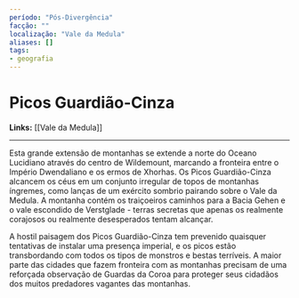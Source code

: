 ```yaml
---
período: "Pós-Divergência"
facção: ""
localização: "Vale da Medula"
aliases: []
tags:
- geografia
---
```


# **Picos Guardião-Cinza**

**Links:** [[Vale da Medula]]

---
Esta grande extensão de montanhas se extende a norte do Oceano Lucidiano através do centro de Wildemount, marcando a fronteira entre o Império Dwendaliano e os ermos de Xhorhas. Os Picos Guardião-Cinza alcancem os céus em um conjunto irregular de topos de montanhas íngremes, como lanças de um exército sombrio pairando sobre o Vale da Medula. A montanha contém os traiçoeiros caminhos para a Bacia Gehen e o vale escondido de Verstglade - terras secretas que apenas os realmente corajosos ou realmente desesperados tentam alcançar.

A hostil paisagem dos Picos Guardião-Cinza tem prevenido quaisquer tentativas de instalar uma presença imperial, e os picos estão transbordando com todos os tipos de monstros e bestas terríveis. A maior parte das cidades que fazem fronteira com as montanhas precisam de uma reforçada observação de Guardas da Coroa para proteger seus cidadãos dos muitos predadores vagantes das montanhas.
